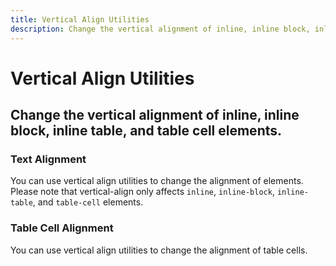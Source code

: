 ```yaml
---
title: Vertical Align Utilities
description: Change the vertical alignment of inline, inline block, inline table, and table cell elements. 
---
```


<script setup>
import * as examples from '../../../../examples/utilities/vertical-align'
</script>

# Vertical Align Utilities

## Change the vertical alignment of inline, inline block, inline table, and table cell elements. 

### Text Alignment
You can use vertical align utilities to change the alignment of elements. Please note that vertical-align only affects `inline`, `inline-block`, `inline-table`, and `table-cell` elements.

<example :component="examples.VerticalAlignBasicExample" :html="examples.VerticalAlignBasicExampleHTML"></example>

### Table Cell Alignment
You can use vertical align utilities to change the alignment of table cells.

<example :component="examples.VerticalAlignTableExample" :html="examples.VerticalAlignTableExampleHTML"></example>
